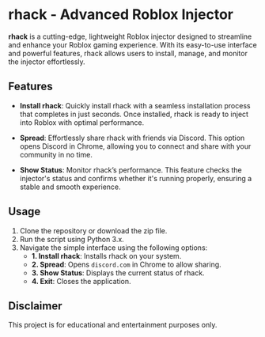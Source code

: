 # rhack - Advanced Roblox Injector

**rhack** is a cutting-edge, lightweight Roblox injector designed to streamline and enhance your Roblox gaming experience. With its easy-to-use interface and powerful features, rhack allows users to install, manage, and monitor the injector effortlessly.

## Features

- **Install rhack**: Quickly install rhack with a seamless installation process that completes in just seconds. Once installed, rhack is ready to inject into Roblox with optimal performance.
  
- **Spread**: Effortlessly share rhack with friends via Discord. This option opens Discord in Chrome, allowing you to connect and share with your community in no time.

- **Show Status**: Monitor rhack’s performance. This feature checks the injector's status and confirms whether it's running properly, ensuring a stable and smooth experience.

## Usage

1. Clone the repository or download the zip file.
2. Run the script using Python 3.x.
3. Navigate the simple interface using the following options:
   - **1. Install rhack**: Installs rhack on your system.
   - **2. Spread**: Opens `discord.com` in Chrome to allow sharing.
   - **3. Show Status**: Displays the current status of rhack.
   - **4. Exit**: Closes the application.

## Disclaimer

This project is for educational and entertainment purposes only.
